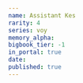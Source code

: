 ```yaml
---
name: Assistant Kes
rarity: 4
series: voy
memory_alpha:
bigbook_tier: -1
in_portal: true
date:
published: true
---
```



